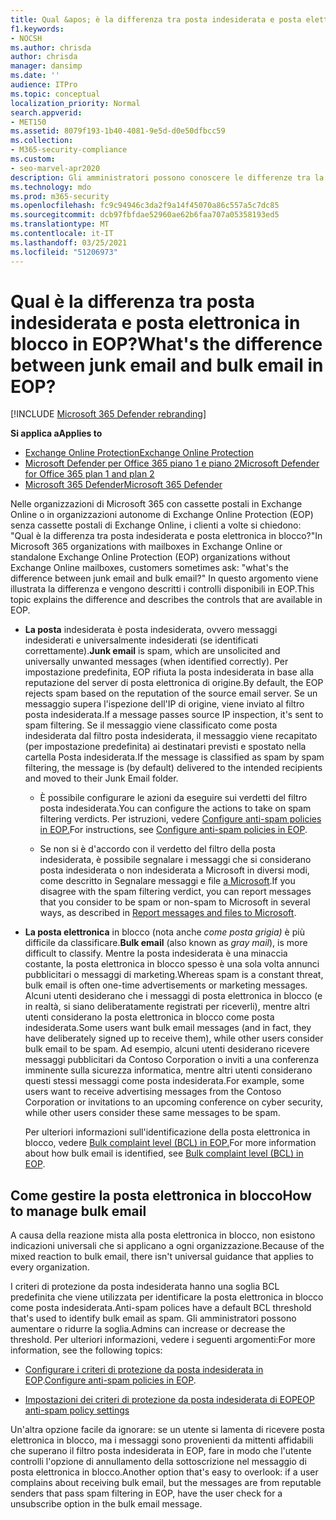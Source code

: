 ```yaml
---
title: Qual &apos; è la differenza tra posta indesiderata e posta elettronica in blocco?
f1.keywords:
- NOCSH
ms.author: chrisda
author: chrisda
manager: dansimp
ms.date: ''
audience: ITPro
ms.topic: conceptual
localization_priority: Normal
search.appverid:
- MET150
ms.assetid: 8079f193-1b40-4081-9e5d-d0e50dfbcc59
ms.collection:
- M365-security-compliance
ms.custom:
- seo-marvel-apr2020
description: Gli amministratori possono conoscere le differenze tra la posta indesiderata (posta indesiderata) e la posta elettronica in blocco (posta grigia) in Exchange Online Protection (EOP).
ms.technology: mdo
ms.prod: m365-security
ms.openlocfilehash: fc9c94946c3da2f9a14f45070a86c557a5c7dc85
ms.sourcegitcommit: dcb97fbfdae52960ae62b6faa707a05358193ed5
ms.translationtype: MT
ms.contentlocale: it-IT
ms.lasthandoff: 03/25/2021
ms.locfileid: "51206973"
---
```

# <a name="whats-the-difference-between-junk-email-and-bulk-email-in-eop"></a><span data-ttu-id="22e1f-103">Qual è la differenza tra posta indesiderata e posta elettronica in blocco in EOP?</span><span class="sxs-lookup"><span data-stu-id="22e1f-103">What's the difference between junk email and bulk email in EOP?</span></span>

[!INCLUDE [Microsoft 365 Defender rebranding](../includes/microsoft-defender-for-office.md)]

<span data-ttu-id="22e1f-104">**Si applica a**</span><span class="sxs-lookup"><span data-stu-id="22e1f-104">**Applies to**</span></span>
- [<span data-ttu-id="22e1f-105">Exchange Online Protection</span><span class="sxs-lookup"><span data-stu-id="22e1f-105">Exchange Online Protection</span></span>](exchange-online-protection-overview.md)
- [<span data-ttu-id="22e1f-106">Microsoft Defender per Office 365 piano 1 e piano 2</span><span class="sxs-lookup"><span data-stu-id="22e1f-106">Microsoft Defender for Office 365 plan 1 and plan 2</span></span>](defender-for-office-365.md)
- [<span data-ttu-id="22e1f-107">Microsoft 365 Defender</span><span class="sxs-lookup"><span data-stu-id="22e1f-107">Microsoft 365 Defender</span></span>](../defender/microsoft-365-defender.md)

<span data-ttu-id="22e1f-108">Nelle organizzazioni di Microsoft 365 con cassette postali in Exchange Online o in organizzazioni autonome di Exchange Online Protection (EOP) senza cassette postali di Exchange Online, i clienti a volte si chiedono: "Qual è la differenza tra posta indesiderata e posta elettronica in blocco?"</span><span class="sxs-lookup"><span data-stu-id="22e1f-108">In Microsoft 365 organizations with mailboxes in Exchange Online or standalone Exchange Online Protection (EOP) organizations without Exchange Online mailboxes, customers sometimes ask: "what's the difference between junk email and bulk email?"</span></span> <span data-ttu-id="22e1f-109">In questo argomento viene illustrata la differenza e vengono descritti i controlli disponibili in EOP.</span><span class="sxs-lookup"><span data-stu-id="22e1f-109">This topic explains the difference and describes the controls that are available in EOP.</span></span>

- <span data-ttu-id="22e1f-110">**La posta** indesiderata è posta indesiderata, ovvero messaggi indesiderati e universalmente indesiderati (se identificati correttamente).</span><span class="sxs-lookup"><span data-stu-id="22e1f-110">**Junk email** is spam, which are unsolicited and universally unwanted messages (when identified correctly).</span></span> <span data-ttu-id="22e1f-111">Per impostazione predefinita, EOP rifiuta la posta indesiderata in base alla reputazione del server di posta elettronica di origine.</span><span class="sxs-lookup"><span data-stu-id="22e1f-111">By default, the EOP rejects spam based on the reputation of the source email server.</span></span> <span data-ttu-id="22e1f-112">Se un messaggio supera l'ispezione dell'IP di origine, viene inviato al filtro posta indesiderata.</span><span class="sxs-lookup"><span data-stu-id="22e1f-112">If a message passes source IP inspection, it's sent to spam filtering.</span></span> <span data-ttu-id="22e1f-113">Se il messaggio viene classificato come posta indesiderata dal filtro posta indesiderata, il messaggio viene recapitato (per impostazione predefinita) ai destinatari previsti e spostato nella cartella Posta indesiderata.</span><span class="sxs-lookup"><span data-stu-id="22e1f-113">If the message is classified as spam by spam filtering, the message is (by default) delivered to the intended recipients and moved to their Junk Email folder.</span></span>

  - <span data-ttu-id="22e1f-114">È possibile configurare le azioni da eseguire sui verdetti del filtro posta indesiderata.</span><span class="sxs-lookup"><span data-stu-id="22e1f-114">You can configure the actions to take on spam filtering verdicts.</span></span> <span data-ttu-id="22e1f-115">Per istruzioni, vedere [Configure anti-spam policies in EOP.](configure-your-spam-filter-policies.md)</span><span class="sxs-lookup"><span data-stu-id="22e1f-115">For instructions, see [Configure anti-spam policies in EOP](configure-your-spam-filter-policies.md).</span></span>

  - <span data-ttu-id="22e1f-116">Se non si è d'accordo con il verdetto del filtro della posta indesiderata, è possibile segnalare i messaggi che si considerano posta indesiderata o non indesiderata a Microsoft in diversi modi, come descritto in Segnalare messaggi e file [a Microsoft](report-junk-email-messages-to-microsoft.md).</span><span class="sxs-lookup"><span data-stu-id="22e1f-116">If you disagree with the spam filtering verdict, you can report messages that you consider to be spam or non-spam to Microsoft in several ways, as described in [Report messages and files to Microsoft](report-junk-email-messages-to-microsoft.md).</span></span>

- <span data-ttu-id="22e1f-117">**La posta elettronica** in blocco (nota anche _come posta grigia)_ è più difficile da classificare.</span><span class="sxs-lookup"><span data-stu-id="22e1f-117">**Bulk email** (also known as _gray mail_), is more difficult to classify.</span></span> <span data-ttu-id="22e1f-118">Mentre la posta indesiderata è una minaccia costante, la posta elettronica in blocco spesso è una sola volta annunci pubblicitari o messaggi di marketing.</span><span class="sxs-lookup"><span data-stu-id="22e1f-118">Whereas spam is a constant threat, bulk email is often one-time advertisements or marketing messages.</span></span> <span data-ttu-id="22e1f-119">Alcuni utenti desiderano che i messaggi di posta elettronica in blocco (e in realtà, si siano deliberatamente registrati per riceverli), mentre altri utenti considerano la posta elettronica in blocco come posta indesiderata.</span><span class="sxs-lookup"><span data-stu-id="22e1f-119">Some users want bulk email messages (and in fact, they have deliberately signed up to receive them), while other users consider bulk email to be spam.</span></span> <span data-ttu-id="22e1f-120">Ad esempio, alcuni utenti desiderano ricevere messaggi pubblicitari da Contoso Corporation o inviti a una conferenza imminente sulla sicurezza informatica, mentre altri utenti considerano questi stessi messaggi come posta indesiderata.</span><span class="sxs-lookup"><span data-stu-id="22e1f-120">For example, some users want to receive advertising messages from the Contoso Corporation or invitations to an upcoming conference on cyber security, while other users consider these same messages to be spam.</span></span>

  <span data-ttu-id="22e1f-121">Per ulteriori informazioni sull'identificazione della posta elettronica in blocco, vedere [Bulk complaint level (BCL) in EOP.](bulk-complaint-level-values.md)</span><span class="sxs-lookup"><span data-stu-id="22e1f-121">For more information about how bulk email is identified, see [Bulk complaint level (BCL) in EOP](bulk-complaint-level-values.md).</span></span>

## <a name="how-to-manage-bulk-email"></a><span data-ttu-id="22e1f-122">Come gestire la posta elettronica in blocco</span><span class="sxs-lookup"><span data-stu-id="22e1f-122">How to manage bulk email</span></span>

<span data-ttu-id="22e1f-123">A causa della reazione mista alla posta elettronica in blocco, non esistono indicazioni universali che si applicano a ogni organizzazione.</span><span class="sxs-lookup"><span data-stu-id="22e1f-123">Because of the mixed reaction to bulk email, there isn't universal guidance that applies to every organization.</span></span>

<span data-ttu-id="22e1f-124">I criteri di protezione da posta indesiderata hanno una soglia BCL predefinita che viene utilizzata per identificare la posta elettronica in blocco come posta indesiderata.</span><span class="sxs-lookup"><span data-stu-id="22e1f-124">Anti-spam polices have a default BCL threshold that's used to identify bulk email as spam.</span></span> <span data-ttu-id="22e1f-125">Gli amministratori possono aumentare o ridurre la soglia.</span><span class="sxs-lookup"><span data-stu-id="22e1f-125">Admins can increase or decrease the threshold.</span></span> <span data-ttu-id="22e1f-126">Per ulteriori informazioni, vedere i seguenti argomenti:</span><span class="sxs-lookup"><span data-stu-id="22e1f-126">For more information, see the following topics:</span></span>

- <span data-ttu-id="22e1f-127">[Configurare i criteri di protezione da posta indesiderata in EOP](configure-your-spam-filter-policies.md).</span><span class="sxs-lookup"><span data-stu-id="22e1f-127">[Configure anti-spam policies in EOP](configure-your-spam-filter-policies.md).</span></span>

- [<span data-ttu-id="22e1f-128">Impostazioni dei criteri di protezione da posta indesiderata di EOP</span><span class="sxs-lookup"><span data-stu-id="22e1f-128">EOP anti-spam policy settings</span></span>](recommended-settings-for-eop-and-office365.md#eop-anti-spam-policy-settings)

<span data-ttu-id="22e1f-129">Un'altra opzione facile da ignorare: se un utente si lamenta di ricevere posta elettronica in blocco, ma i messaggi sono provenienti da mittenti affidabili che superano il filtro posta indesiderata in EOP, fare in modo che l'utente controlli l'opzione di annullamento della sottoscrizione nel messaggio di posta elettronica in blocco.</span><span class="sxs-lookup"><span data-stu-id="22e1f-129">Another option that's easy to overlook: if a user complains about receiving bulk email, but the messages are from reputable senders that pass spam filtering in EOP, have the user check for a unsubscribe option in the bulk email message.</span></span>
